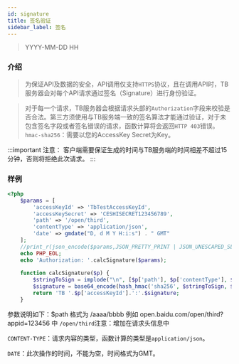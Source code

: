 ```yaml
---
id: signature
title: 签名验证
sidebar_label: 签名
---
```


> YYYY-MM-DD HH

### 介绍
> 为保证API及数据的安全，API调用仅支持`HTTPS`协议，且在调用API时，TB服务器会对每个API请求通过签名（Signature）进行身份验证。

> 对于每一个请求，TB服务器会根据请求头部的`Authorization`字段来校验是否合法。第三方须使用与TB服务端一致的签名算法才能通过验证，对于未包含签名字段或者签名错误的请求，函数计算将会返回`HTTP 403`错误。`hmac-sha256`：需要以您的AccessKey Secret为Key。

:::important
注意： 客户端需要保证生成的时间与TB服务端的时间相差不超过15分钟，否则将拒绝此次请求。
:::

### 样例

```php
<?php
    $params = [
        'accessKeyId' => 'TbTestAccessKeyId',
        'accessKeySecret' => 'CESHISECRET123456789',
        'path' => '/open/third',
        'contentType' => 'application/json',
        'date' => gmdate("D, d M Y H:i:s") . " GMT"
    ];
    //print_r(json_encode($params,JSON_PRETTY_PRINT | JSON_UNESCAPED_SLASHES));
    echo PHP_EOL;
    echo 'Authorization: '.calcSignature($params);
        
    function calcSignature($p) {
        $stringToSign = implode("\n", [$p['path'], $p['contentType'], $p['date']]);
        $signature = base64_encode(hash_hmac('sha256', $stringToSign, $p['accessKeySecret'], true));
        return 'TB '.$p['accessKeyId'].':'.$signature;
    }
```

参数说明如下：$path 格式为 /aaaa/bbbb 例如 open.baidu.com/open/third?appid=123456 中 `/open/third`注意：增加在请求头信息中

`CONTENT-TYPE`：请求内容的类型，函数计算的类型是`application/json`。

`DATE`：此次操作的时间，不能为空，时间格式为GMT。
